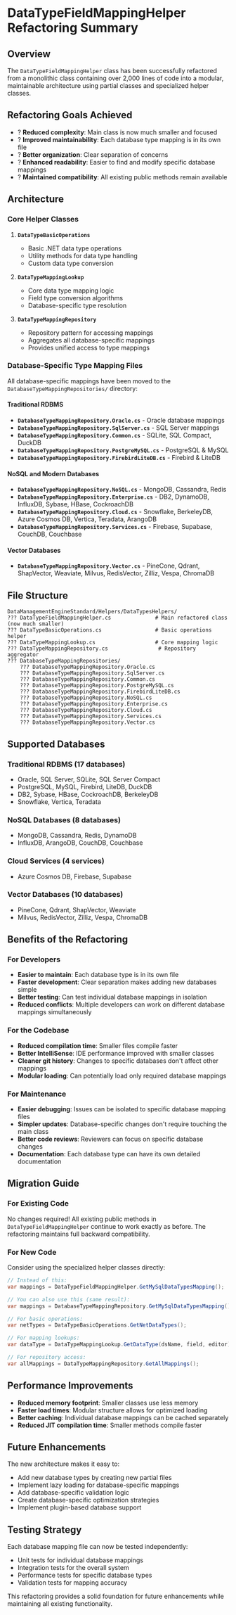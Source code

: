 # DataTypeFieldMappingHelper Refactoring Summary

## Overview
The `DataTypeFieldMappingHelper` class has been successfully refactored from a monolithic class containing over 2,000 lines of code into a modular, maintainable architecture using partial classes and specialized helper classes.

## Refactoring Goals Achieved
- ? **Reduced complexity**: Main class is now much smaller and focused
- ? **Improved maintainability**: Each database type mapping is in its own file
- ? **Better organization**: Clear separation of concerns
- ? **Enhanced readability**: Easier to find and modify specific database mappings
- ? **Maintained compatibility**: All existing public methods remain available

## Architecture

### Core Helper Classes

1. **`DataTypeBasicOperations`**
   - Basic .NET data type operations
   - Utility methods for data type handling
   - Custom data type conversion

2. **`DataTypeMappingLookup`**
   - Core data type mapping logic
   - Field type conversion algorithms
   - Database-specific type resolution

3. **`DataTypeMappingRepository`**
   - Repository pattern for accessing mappings
   - Aggregates all database-specific mappings
   - Provides unified access to type mappings

### Database-Specific Type Mapping Files

All database-specific mappings have been moved to the `DatabaseTypeMappingRepositories/` directory:

#### Traditional RDBMS
- **`DatabaseTypeMappingRepository.Oracle.cs`** - Oracle database mappings
- **`DatabaseTypeMappingRepository.SqlServer.cs`** - SQL Server mappings
- **`DatabaseTypeMappingRepository.Common.cs`** - SQLite, SQL Compact, DuckDB
- **`DatabaseTypeMappingRepository.PostgreMySQL.cs`** - PostgreSQL & MySQL
- **`DatabaseTypeMappingRepository.FirebirdLiteDB.cs`** - Firebird & LiteDB

#### NoSQL and Modern Databases
- **`DatabaseTypeMappingRepository.NoSQL.cs`** - MongoDB, Cassandra, Redis
- **`DatabaseTypeMappingRepository.Enterprise.cs`** - DB2, DynamoDB, InfluxDB, Sybase, HBase, CockroachDB
- **`DatabaseTypeMappingRepository.Cloud.cs`** - Snowflake, BerkeleyDB, Azure Cosmos DB, Vertica, Teradata, ArangoDB
- **`DatabaseTypeMappingRepository.Services.cs`** - Firebase, Supabase, CouchDB, Couchbase

#### Vector Databases
- **`DatabaseTypeMappingRepository.Vector.cs`** - PineCone, Qdrant, ShapVector, Weaviate, Milvus, RedisVector, Zilliz, Vespa, ChromaDB

## File Structure

```
DataManagementEngineStandard/Helpers/DataTypesHelpers/
??? DataTypeFieldMappingHelper.cs              # Main refactored class (now much smaller)
??? DataTypeBasicOperations.cs                 # Basic operations helper
??? DataTypeMappingLookup.cs                   # Core mapping logic
??? DataTypeMappingRepository.cs                # Repository aggregator
??? DatabaseTypeMappingRepositories/
    ??? DatabaseTypeMappingRepository.Oracle.cs
    ??? DatabaseTypeMappingRepository.SqlServer.cs
    ??? DatabaseTypeMappingRepository.Common.cs
    ??? DatabaseTypeMappingRepository.PostgreMySQL.cs
    ??? DatabaseTypeMappingRepository.FirebirdLiteDB.cs
    ??? DatabaseTypeMappingRepository.NoSQL.cs
    ??? DatabaseTypeMappingRepository.Enterprise.cs
    ??? DatabaseTypeMappingRepository.Cloud.cs
    ??? DatabaseTypeMappingRepository.Services.cs
    ??? DatabaseTypeMappingRepository.Vector.cs
```

## Supported Databases

### Traditional RDBMS (17 databases)
- Oracle, SQL Server, SQLite, SQL Server Compact
- PostgreSQL, MySQL, Firebird, LiteDB, DuckDB
- DB2, Sybase, HBase, CockroachDB, BerkeleyDB
- Snowflake, Vertica, Teradata

### NoSQL Databases (8 databases)
- MongoDB, Cassandra, Redis, DynamoDB
- InfluxDB, ArangoDB, CouchDB, Couchbase

### Cloud Services (4 services)
- Azure Cosmos DB, Firebase, Supabase

### Vector Databases (10 databases)
- PineCone, Qdrant, ShapVector, Weaviate
- Milvus, RedisVector, Zilliz, Vespa, ChromaDB

## Benefits of the Refactoring

### For Developers
- **Easier to maintain**: Each database type is in its own file
- **Faster development**: Clear separation makes adding new databases simple
- **Better testing**: Can test individual database mappings in isolation
- **Reduced conflicts**: Multiple developers can work on different database mappings simultaneously

### For the Codebase
- **Reduced compilation time**: Smaller files compile faster
- **Better IntelliSense**: IDE performance improved with smaller classes
- **Cleaner git history**: Changes to specific databases don't affect other mappings
- **Modular loading**: Can potentially load only required database mappings

### For Maintenance
- **Easier debugging**: Issues can be isolated to specific database mapping files
- **Simpler updates**: Database-specific changes don't require touching the main class
- **Better code reviews**: Reviewers can focus on specific database changes
- **Documentation**: Each database type can have its own detailed documentation

## Migration Guide

### For Existing Code
No changes required! All existing public methods in `DataTypeFieldMappingHelper` continue to work exactly as before. The refactoring maintains full backward compatibility.

### For New Code
Consider using the specialized helper classes directly:

```csharp
// Instead of this:
var mappings = DataTypeFieldMappingHelper.GetMySqlDataTypesMapping();

// You can also use this (same result):
var mappings = DatabaseTypeMappingRepository.GetMySqlDataTypesMapping();

// For basic operations:
var netTypes = DataTypeBasicOperations.GetNetDataTypes();

// For mapping lookups:
var dataType = DataTypeMappingLookup.GetDataType(dsName, field, editor);

// For repository access:
var allMappings = DataTypeMappingRepository.GetAllMappings();
```

## Performance Improvements

- **Reduced memory footprint**: Smaller classes use less memory
- **Faster load times**: Modular structure allows for optimized loading
- **Better caching**: Individual database mappings can be cached separately
- **Reduced JIT compilation time**: Smaller methods compile faster

## Future Enhancements

The new architecture makes it easy to:
- Add new database types by creating new partial files
- Implement lazy loading for database-specific mappings
- Add database-specific validation logic
- Create database-specific optimization strategies
- Implement plugin-based database support

## Testing Strategy

Each database mapping file can now be tested independently:
- Unit tests for individual database mappings
- Integration tests for the overall system
- Performance tests for specific database types
- Validation tests for mapping accuracy

This refactoring provides a solid foundation for future enhancements while maintaining all existing functionality.